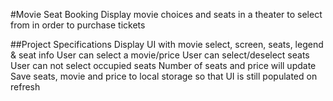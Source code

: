 #Movie Seat Booking
Display movie choices and seats in a theater to select from in order to purchase tickets

##Project Specifications
Display UI with movie select, screen, seats, legend & seat info
User can select a movie/price
User can select/deselect seats
User can not select occupied seats
Number of seats and price will update
Save seats, movie and price to local storage so that UI is still populated on refresh
